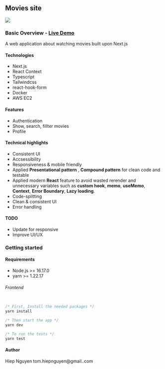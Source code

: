 ## Movies site

 <img src="./src/assets/screen-shot.png">

### Basic Overview - [Live Demo](http://ec2-54-199-109-234.ap-northeast-1.compute.amazonaws.com:3000/)

A web application about watching movies built upon Next.js

#### Technologies

- Next.js
- React Context
- Typescript
- Tailwindcss
- react-hook-form
- Docker
- AWS EC2

#### Features

- Authentication
- Show, search, fillter movies
- Profile

#### Technical highlights

- Consistent UI
- Accsessibility
- Responsiveness & mobile friendly
- Applied **Presentational pattern** , **Compound pattern** for clean code and testable
- Applied modern **React** feature to avoid wasted rerender and unnecessary variables such as **custom hook**, **memo**, **useMemo**, **Context**, **Error Boundary**, **Lazy loading**.
- Code-splitting
- Clean & consistent UI
- Error handling

#### TODO

- Update for responsive
- Improve UI/UX

### Getting started

#### Requirements

- Node.js >= 16.17.0
- yarn >= 1.22.17

###### Frontend

```javascript

/* First, Install the needed packages */
yarn install

/* Then start the app */
yarn dev

/* To run the tests */
yarn test

```

#### Author

Hiep Nguyen
tom.hiepnguyen@gmail..com
